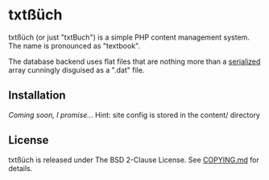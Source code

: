 txtßüch
=======

txtßüch (or just "txtBuch") is a simple PHP content management system. The 
name is pronounced as "textbook".

The database backend uses flat files that are nothing more than a 
[serialized](http://php.net/manual/en/function.serialize.php) array cunningly 
disguised as a ".dat" file.

Installation
------------
*Coming soon, I promise...*
Hint: site config is stored in the content/ directory


License
-------
txtßüch is released under The BSD 2-Clause License. See [COPYING.md](https://github.com/keithieopia/txtbuch/blob/master/LICENSE.md) for details.
